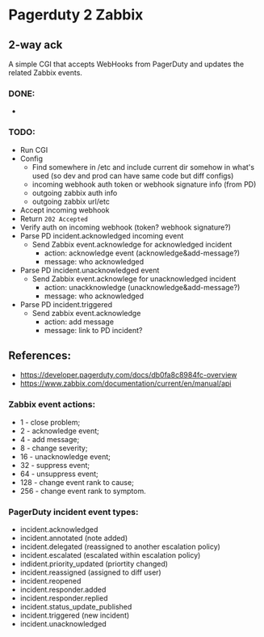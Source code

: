 # Pagerduty 2 Zabbix

## 2-way ack

A simple CGI that accepts WebHooks from PagerDuty and updates the related Zabbix events.

### DONE:

-

### TODO:

- Run CGI
- Config
  - Find somewhere in /etc and include current dir somehow in what's used
    (so dev and prod can have same code but diff configs)
  - incoming webhook auth token or webhook signature info (from PD)
  - outgoing zabbix auth info
  - outgoing zabbix url/etc
- Accept incoming webhook
- Return `202 Accepted`
- Verify auth on incoming webhook (token? webhook signature?)
- Parse PD incident.acknowledged incoming event
  - Send Zabbix event.acknowledge for acknowledged incident
    - action: acknowledge event (acknowledge&add-message?)
    - message: who acknowledged
- Parse PD incident.unacknowledged event
  - Send Zabbix event.acknowlege for unacknowledged incident
    - action: unackknowledge (unacknowledge&add-message?)
    - message: who acknowledged
- Parse PD incident.triggered
  - Send zabbix event.acknowledge
    - action: add message
    - message: link to PD incident?

## References:

- https://developer.pagerduty.com/docs/db0fa8c8984fc-overview
- https://www.zabbix.com/documentation/current/en/manual/api

### Zabbix event actions:

- 1 - close problem;
- 2 - acknowledge event;
- 4 - add message;
- 8 - change severity;
- 16 - unacknowledge event;
- 32 - suppress event;
- 64 - unsuppress event;
- 128 - change event rank to cause;
- 256 - change event rank to symptom.

### PagerDuty incident event types:

- incident.acknowledged
- incident.annotated (note added)
- incident.delegated (reassigned to another escalation policy)
- incident.escalated (escalated within escalation policy)
- indident.priority_updated (priortity changed)
- incident.reassigned (assigned to diff user)
- incident.reopened
- incident.responder.added
- incident.responder.replied
- incident.status_update_published
- incident.triggered (new incident)
- incident.unacknowledged
